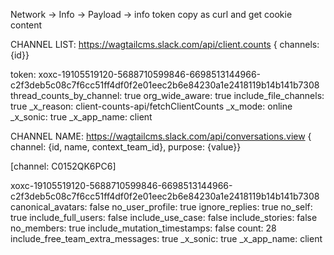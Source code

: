 Network → Info → Payload → info token 
copy as curl and get cookie content 


CHANNEL LIST: https://wagtailcms.slack.com/api/client.counts
{ channels: {id}}

token: xoxc-19105519120-5688710599846-6698513144966-c2f3deb5c08c7f6cc51ff4df0f2e01eec2b6e84230a1e2418119b14b141b7308
thread_counts_by_channel: true
org_wide_aware: true
include_file_channels: true
_x_reason: client-counts-api/fetchClientCounts
_x_mode: online
_x_sonic: true
_x_app_name: client

CHANNEL NAME: https://wagtailcms.slack.com/api/conversations.view
{ channel: {id, name, context_team_id}, purpose: {value}}

[channel: C0152QK6PC6]

xoxc-19105519120-5688710599846-6698513144966-c2f3deb5c08c7f6cc51ff4df0f2e01eec2b6e84230a1e2418119b14b141b7308
canonical_avatars: false
no_user_profile: true
ignore_replies: true
no_self: true
include_full_users: false
include_use_case: false
include_stories: false
no_members: true
include_mutation_timestamps: false
count: 28
include_free_team_extra_messages: true
_x_sonic: true
_x_app_name: client



